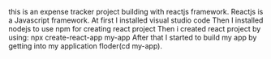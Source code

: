 this is an expense tracker project building with reactjs framework. Reactjs is a Javascript framework. At first I installed visual studio code Then I installed nodejs to use npm for creating react project Then i created react project by using: npx create-react-app my-app After that I started to build my app by getting into my application floder(cd my-app).
